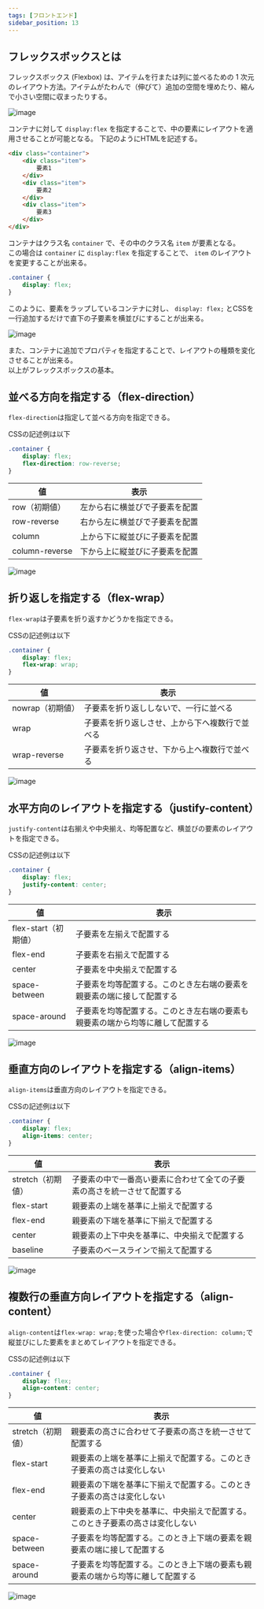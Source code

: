 ```yaml
---
tags: [フロントエンド]
sidebar_position: 13
---
```


## フレックスボックスとは
フレックスボックス (Flexbox) は、アイテムを行または列に並べるための 1 次元のレイアウト方法。アイテムがたわんで（伸びて）追加の空間を埋めたり、縮んで小さい空間に収まったりする。

![image](./フレックスボックス/container.png)

コンテナに対して `display:flex` を指定することで、中の要素にレイアウトを適用させることが可能となる。
下記のようにHTMLを記述する。

```html
<div class="container">
    <div class="item">
        要素1
    </div>
    <div class="item">
        要素2
    </div>
    <div class="item">
        要素3
    </div>
</div>
```

コンテナはクラス名 `container` で、その中のクラス名 `item` が要素となる。  
この場合は `container` に `display:flex` を指定することで、 `item` のレイアウトを変更することが出来る。

```css
.container {
    display: flex;
}
```

このように、要素をラップしているコンテナに対し、 `display: flex;` とCSSを一行追加するだけで直下の子要素を横並びにすることが出来る。

![image](./フレックスボックス/container2.png)

また、コンテナに追加でプロパティを指定することで、レイアウトの種類を変化させることが出来る。  
以上がフレックスボックスの基本。  

## 並べる方向を指定する（flex-direction）
`flex-direction`は指定して並べる方向を指定できる。

CSSの記述例は以下

```css
.container {
    display: flex;
    flex-direction: row-reverse;
}
```

| 値 | 表示 |
| - | - |
| row（初期値） | 左から右に横並びで子要素を配置 |
| row-reverse | 右から左に横並びで子要素を配置 |
| column | 上から下に縦並びに子要素を配置 |
| column-reverse | 下から上に縦並びに子要素を配置 |

![image](./フレックスボックス/flex-direction.png)

## 折り返しを指定する（flex-wrap）
`flex-wrap`は子要素を折り返すかどうかを指定できる。

CSSの記述例は以下

```css
.container {
    display: flex;
    flex-wrap: wrap;
}
```

| 値 | 表示 |
| - | - |
| nowrap（初期値） | 子要素を折り返ししないで、一行に並べる |
| wrap | 子要素を折り返しさせ、上から下へ複数行で並べる |
| wrap-reverse | 子要素を折り返させ、下から上へ複数行で並べる |

![image](./フレックスボックス/flex-wrap.png)

## 水平方向のレイアウトを指定する（justify-content）
`justify-content`は右揃えや中央揃え、均等配置など、横並びの要素のレイアウトを指定できる。

CSSの記述例は以下

```css
.container {
    display: flex;
    justify-content: center;
}
```

| 値 | 表示 |
| - | - |
| flex-start（初期値） | 子要素を左揃えで配置する |
| flex-end | 子要素を右揃えで配置する |
| center | 子要素を中央揃えで配置する |
| space-between | 子要素を均等配置する。このとき左右端の要素を親要素の端に接して配置する |
| space-around | 子要素を均等配置する。このとき左右端の要素も親要素の端から均等に離して配置する |

![image](./フレックスボックス/justify-content.png)

## 垂直方向のレイアウトを指定する（align-items）
`align-items`は垂直方向のレイアウトを指定できる。

CSSの記述例は以下

```css
.container {
    display: flex;
    align-items: center;
}
```

| 値 | 表示 |
| - | - |
| stretch（初期値） | 子要素の中で一番高い要素に合わせて全ての子要素の高さを統一させて配置する |
| flex-start | 親要素の上端を基準に上揃えで配置する |
| flex-end | 親要素の下端を基準に下揃えで配置する |
| center | 親要素の上下中央を基準に、中央揃えで配置する |
| baseline | 子要素のベースラインで揃えて配置する |

![image](./フレックスボックス/align-items.png)

## 複数行の垂直方向レイアウトを指定する（align-content）
`align-content`は`flex-wrap: wrap;`を使った場合や`flex-direction: column;`で縦並びにした要素をまとめてレイアウトを指定できる。

CSSの記述例は以下

```css
.container {
    display: flex;
    align-content: center;
}
```

| 値 | 表示 |
| - | - |
| stretch（初期値） | 親要素の高さに合わせて子要素の高さを統一させて配置する |
| flex-start | 親要素の上端を基準に上揃えで配置する。このとき子要素の高さは変化しない |
| flex-end | 親要素の下端を基準に下揃えで配置する。このとき子要素の高さは変化しない |
| center | 親要素の上下中央を基準に、中央揃えで配置する。このとき子要素の高さは変化しない |
| space-between | 子要素を均等配置する。このとき上下端の要素を親要素の端に接して配置する |
| space-around | 子要素を均等配置する。このとき上下端の要素も親要素の端から均等に離して配置する |

![image](./フレックスボックス/align-content.png)
